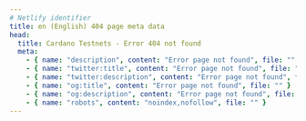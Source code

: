 ```yaml
---
# Netlify identifier
title: en (English) 404 page meta data
head:
  title: Cardano Testnets - Error 404 not found
  meta:
    - { name: "description", content: "Error page not found", file: "" }
    - { name: "twitter:title", content: "Error page not found", file: "" }
    - { name: "twitter:description", content: "Error page not found", file: "" }
    - { name: "og:title", content: "Error page not found", file: "" }
    - { name: "og:description", content: "Error page not found", file: "" }
    - { name: "robots", content: "noindex,nofollow", file: "" }
---
```

